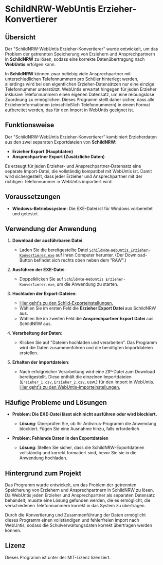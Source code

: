 # SchildNRW-WebUntis Erzieher-Konvertierer

## **Übersicht**

Der "SchildNRW-WebUntis Erzieher-Konvertierer" wurde entwickelt, um das Problem der getrennten Speicherung von Erziehern und Ansprechpartnern in **SchildNRW** zu lösen, sodass eine korrekte Datenübertragung nach **WebUntis** erfolgen kann.

In **SchildNRW** können zwar beliebig viele Ansprechpartner mit unterschiedlichen Telefonnummern pro Schüler hinterlegt werden, allerdings wird bei den eigentlichen Erzieher-Datensätzen nur eine einzige Telefonnummer unterstützt. WebUntis erwartet hingegen für jeden Erzieher inklusive Telefonnummern einen eigenen Datensatz, um eine reibungslose Zuordnung zu ermöglichen. Dieses Programm stellt daher sicher, dass alle Erzieherinformationen (einschließlich Telefonnummern) in einem Format aufbereitet werden, das für den Import in WebUntis geeignet ist.

## **Funktionsweise**

Der "SchildNRW-WebUntis Erzieher-Konvertierer" kombiniert Erzieherdaten aus den zwei separaten Exportdateien von **SchildNRW**:

- **Erzieher Export (Hauptdaten)** 
- **Ansprechpartner Export (Zusätzliche Daten)**

Es erzeugt für jeden Erzieher- und Ansprechpartner-Datensatz eine separate Import-Datei, die vollständig kompatibel mit WebUntis ist. Damit wird sichergestellt, dass jeder Erzieher und Ansprechpartner mit der richtigen Telefonnummer in WebUntis importiert wird.

## **Voraussetzungen**

- **Windows-Betriebssystem**: Die EXE-Datei ist für Windows vorbereitet und getestet.

## **Verwendung der Anwendung**

1. **Download der ausführbaren Datei**: 
   - Laden Sie die bereitgestellte Datei [`SchildNRW-WebUntis_Erzieher-Konvertierer.exe`](https://github.com/CmoneBK/SchildNRW-WebUntis-Erzieher-Konvertierer/blob/master/dist/SchildNRW-WebUntis_Erzieher-Konvertierer.exe) auf Ihren Computer herunter. (Der Download-Button befindet sich rechts oben neben dem "RAW".)

2. **Ausführen der EXE-Datei**:
   - Doppelklicken Sie auf `SchildNRW-WebUntis Erzieher-Konvertierer.exe`, um die Anwendung zu starten.

3. **Hochladen der Export-Dateien**:
   - [Hier geht's zu den Schild-Exporteinstellungen.](Schild-Export%20Einstellungen.md)
   - Wählen Sie im ersten Feld die **Erzieher Export Datei** aus SchildNRW aus.
   - Wählen Sie im zweiten Feld die **Ansprechpartner Export Datei** aus SchildNRW aus.
     
5. **Verarbeitung der Daten**:
   - Klicken Sie auf "Dateien hochladen und verarbeiten". Das Programm wird die Daten zusammenführen und die benötigten Importdateien erstellen.

6. **Erhalten der Importdateien**:
   - Nach erfolgreicher Verarbeitung wird eine ZIP-Datei zum Download bereitgestellt. Diese enthält die einzelnen Importdateien (`Erzieher_1.csv`, `Erzieher_2.csv`, usw.) für den Import in WebUntis.
[Hier geht's zu den WebUntis-Importeinstellungen.](WebUntis-Import%20Einstellungen.md)
## **Häufige Probleme und Lösungen**

- **Problem: Die EXE-Datei lässt sich nicht ausführen oder wird blockiert.**
  - **Lösung**: Überprüfen Sie, ob Ihr Antivirus-Programm die Anwendung blockiert. Fügen Sie eine Ausnahme hinzu, falls erforderlich.

- **Problem: Fehlende Daten in den Exportdateien**
  - **Lösung**: Stellen Sie sicher, dass die SchildNRW-Exportdateien vollständig und korrekt formatiert sind, bevor Sie sie in die Anwendung hochladen.

## **Hintergrund zum Projekt**

Das Programm wurde entwickelt, um das Problem der getrennten Speicherung von Erziehern und Ansprechpartnern in SchildNRW zu lösen. Da WebUntis jeden Erzieher und Ansprechpartner als separaten Datensatz behandelt, musste eine Lösung gefunden werden, die es ermöglicht, die verschiedenen Telefonnummern korrekt in das System zu übertragen.

Durch die Konvertierung und Zusammenführung der Daten ermöglicht dieses Programm einen vollständigen und fehlerfreien Import nach WebUntis, sodass die Schulverwaltungsdaten korrekt übertragen werden können.

## **Lizenz**

Dieses Programm ist unter der MIT-Lizenz lizenziert.
